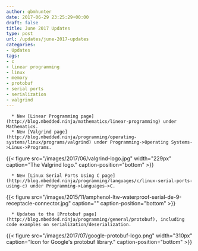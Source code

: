```yaml
---
author: gbmhunter
date: 2017-06-29 23:25:29+00:00
draft: false
title: June 2017 Updates
type: post
url: /updates/june-2017-updates
categories:
- Updates
tags:
- c
- linear programming
- linux
- memory
- protobuf
- serial ports
- serialization
- valgrind
---
```



	  * New [Linear Programming page](http://blog.mbedded.ninja/mathematics/linear-programming) under Mathematics.
	  * New [Valgrind page](http://blog.mbedded.ninja/programming/operating-systems/linux/programs/valgrind) under Programming->Operating Systems->Linux->Programs.  

   

{{< figure src="/images/2017/06/valgrind-logo.jpg" width="229px" caption="The Valgrind logo." caption-position="bottom" >}}
  

 
	  * New [Linux Serial Ports Using C page](http://blog.mbedded.ninja/programming/languages/c/linux-serial-ports-using-c) under Programming->Languages->C.  

   



{{< figure src="/images/2015/11/amphenol-ltw-waterproof-serial-de-9-receptacle-connector.jpg" caption="" caption-position="bottom" >}}



	  * Updates to the [Protobuf page](http://blog.mbedded.ninja/programming/general/protobuf), including code examples on serialization/deserialization.  

   

{{< figure src="/images/2017/07/google-protobuf-logo.png" width="310px" caption="Icon for Google's protobuf library." caption-position="bottom" >}}


